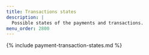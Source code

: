 ```yaml
---
title: Transactions states
description: |
  Possible states of the payments and transactions.
menu_order: 2800
---
```


{% include payment-transaction-states.md %}
